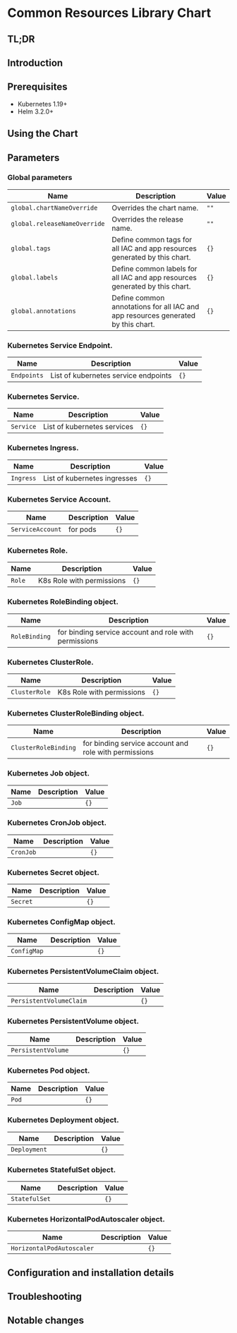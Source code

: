 # Common Resources Library Chart

## TL;DR

## Introduction

## Prerequisites

- Kubernetes 1.19+
- Helm 3.2.0+

## Using the Chart

## Parameters

### Global parameters

| Name                         | Description                                                                      | Value |
| ---------------------------- | -------------------------------------------------------------------------------- | ----- |
| `global.chartNameOverride`   | Overrides the chart name.                                                        | `""`  |
| `global.releaseNameOverride` | Overrides the release name.                                                      | `""`  |
| `global.tags`                | Define common tags for all IAC and app resources generated by this chart.        | `{}`  |
| `global.labels`              | Define common labels for all IAC and app resources generated by this chart.      | `{}`  |
| `global.annotations`         | Define common annotations for all IAC and app resources generated by this chart. | `{}`  |


### Kubernetes Service Endpoint.

| Name        | Description                          | Value |
| ----------- | ------------------------------------ | ----- |
| `Endpoints` | List of kubernetes service endpoints | `{}`  |


### Kubernetes Service.

| Name      | Description                 | Value |
| --------- | --------------------------- | ----- |
| `Service` | List of kubernetes services | `{}`  |


### Kubernetes Ingress.

| Name      | Description                  | Value |
| --------- | ---------------------------- | ----- |
| `Ingress` | List of kubernetes ingresses | `{}`  |


### Kubernetes Service Account.

| Name             | Description | Value |
| ---------------- | ----------- | ----- |
| `ServiceAccount` | for pods    | `{}`  |


### Kubernetes Role.

| Name   | Description               | Value |
| ------ | ------------------------- | ----- |
| `Role` | K8s Role with permissions | `{}`  |


### Kubernetes RoleBinding object.

| Name          | Description                                           | Value |
| ------------- | ----------------------------------------------------- | ----- |
| `RoleBinding` | for binding service account and role with permissions | `{}`  |


### Kubernetes ClusterRole.

| Name          | Description               | Value |
| ------------- | ------------------------- | ----- |
| `ClusterRole` | K8s Role with permissions | `{}`  |


### Kubernetes ClusterRoleBinding object.

| Name                 | Description                                           | Value |
| -------------------- | ----------------------------------------------------- | ----- |
| `ClusterRoleBinding` | for binding service account and role with permissions | `{}`  |


### Kubernetes Job object.

| Name  | Description | Value |
| ----- | ----------- | ----- |
| `Job` |             | `{}`  |


### Kubernetes CronJob object.

| Name      | Description | Value |
| --------- | ----------- | ----- |
| `CronJob` |             | `{}`  |


### Kubernetes Secret object.

| Name     | Description | Value |
| -------- | ----------- | ----- |
| `Secret` |             | `{}`  |


### Kubernetes ConfigMap object.

| Name        | Description | Value |
| ----------- | ----------- | ----- |
| `ConfigMap` |             | `{}`  |


### Kubernetes PersistentVolumeClaim object.

| Name                    | Description | Value |
| ----------------------- | ----------- | ----- |
| `PersistentVolumeClaim` |             | `{}`  |


### Kubernetes PersistentVolume object.

| Name               | Description | Value |
| ------------------ | ----------- | ----- |
| `PersistentVolume` |             | `{}`  |


### Kubernetes Pod object.

| Name  | Description | Value |
| ----- | ----------- | ----- |
| `Pod` |             | `{}`  |


### Kubernetes Deployment object.

| Name         | Description | Value |
| ------------ | ----------- | ----- |
| `Deployment` |             | `{}`  |


### Kubernetes StatefulSet object.

| Name          | Description | Value |
| ------------- | ----------- | ----- |
| `StatefulSet` |             | `{}`  |


### Kubernetes HorizontalPodAutoscaler object.

| Name                      | Description | Value |
| ------------------------- | ----------- | ----- |
| `HorizontalPodAutoscaler` |             | `{}`  |


## Configuration and installation details


## Troubleshooting


## Notable changes
